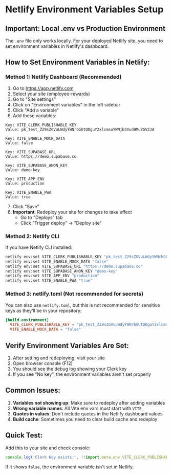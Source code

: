 # Netlify Environment Variables Setup

## Important: Local .env vs Production Environment

The `.env` file only works locally. For your deployed Netlify site, you need to set environment variables in Netlify's dashboard.

## How to Set Environment Variables in Netlify:

### Method 1: Netlify Dashboard (Recommended)

1. Go to https://app.netlify.com
2. Select your site (employee-rewards)
3. Go to "Site settings"
4. Click on "Environment variables" in the left sidebar
5. Click "Add a variable"
6. Add these variables:

```
Key: VITE_CLERK_PUBLISHABLE_KEY
Value: pk_test_Z29sZGVuLWdyYWNrbGUtODguY2xlcmsuYWNjb3VudHMuZGV2JA

Key: VITE_ENABLE_MOCK_DATA
Value: false

Key: VITE_SUPABASE_URL
Value: https://demo.supabase.co

Key: VITE_SUPABASE_ANON_KEY
Value: demo-key

Key: VITE_APP_ENV
Value: production

Key: VITE_ENABLE_PWA
Value: true
```

7. Click "Save"
8. **Important**: Redeploy your site for changes to take effect
   - Go to "Deploys" tab
   - Click "Trigger deploy" → "Deploy site"

### Method 2: Netlify CLI

If you have Netlify CLI installed:

```bash
netlify env:set VITE_CLERK_PUBLISHABLE_KEY "pk_test_Z29sZGVuLWdyYWNrbGUtODguY2xlcmsuYWNjb3VudHMuZGV2JA"
netlify env:set VITE_ENABLE_MOCK_DATA "false"
netlify env:set VITE_SUPABASE_URL "https://demo.supabase.co"
netlify env:set VITE_SUPABASE_ANON_KEY "demo-key"
netlify env:set VITE_APP_ENV "production"
netlify env:set VITE_ENABLE_PWA "true"
```

### Method 3: netlify.toml (Not recommended for secrets)

You can also use `netlify.toml`, but this is not recommended for sensitive keys as they'll be in your repository:

```toml
[build.environment]
  VITE_CLERK_PUBLISHABLE_KEY = "pk_test_Z29sZGVuLWdyYWNrbGUtODguY2xlcmsuYWNjb3VudHMuZGV2JA"
  VITE_ENABLE_MOCK_DATA = "false"
```

## Verify Environment Variables Are Set:

1. After setting and redeploying, visit your site
2. Open browser console (F12)
3. You should see the debug log showing your Clerk key
4. If you see "No key", the environment variables aren't set properly

## Common Issues:

1. **Variables not showing up**: Make sure to redeploy after adding variables
2. **Wrong variable names**: All Vite env vars must start with `VITE_`
3. **Quotes in values**: Don't include quotes in the Netlify dashboard values
4. **Build cache**: Sometimes you need to clear build cache and redeploy

## Quick Test:

Add this to your site and check console:
```javascript
console.log('Clerk Key exists:', !!import.meta.env.VITE_CLERK_PUBLISHABLE_KEY)
```

If it shows `false`, the environment variable isn't set in Netlify.